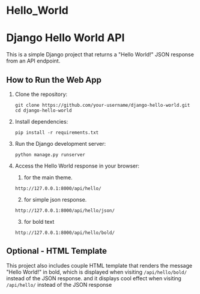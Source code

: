 # Hello_World
# Django Hello World API

This is a simple Django project that returns a "Hello World!" JSON response from an API endpoint.

## How to Run the Web App

1. Clone the repository:
    ```
    git clone https://github.com/your-username/django-hello-world.git
    cd django-hello-world
    ```

2. Install dependencies:
    ```
    pip install -r requirements.txt
    ```

3. Run the Django development server:
    ```
    python manage.py runserver
    ```

4. Access the Hello World response in your browser:
   1) for the main theme.
    ```
    http://127.0.0.1:8000/api/hello/
    ```
    2) for simple json response.
    ```
    http://127.0.0.1:8000/api/hello/json/
    ```
    3) for bold text
    ```
    http://127.0.0.1:8000/api/hello/bold/
    ```

## Optional - HTML Template

This project also includes couple HTML template that renders the message "Hello World!" in bold, which is displayed when visiting `/api/hello/bold/` instead of the JSON response. and it displays cool effect when visiting  `/api/hello/` instead of the JSON response 
